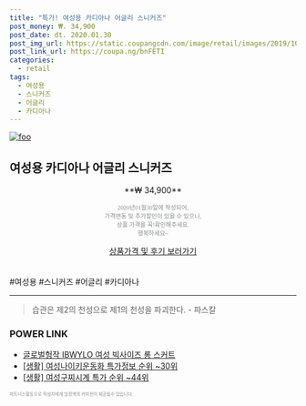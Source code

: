 ```yaml
--- 
title: "특가! 여성용 카디아나 어글리 스니커즈" 
post_money: ₩. 34,900 
post_date: dt. 2020.01.30 
post_img_url: https://static.coupangcdn.com/image/retail/images/2019/10/16/11/2/ff536c62-702d-4373-b7e5-9616678216bd.jpg 
post_link_url: https://coupa.ng/bnFETI 
categories: 
  - retail 
tags: 
  - 여성용 
  - 스니커즈 
  - 어글리 
  - 카디아나 
--- 
```

[![foo](https://static.coupangcdn.com/image/retail/images/2019/10/16/11/2/ff536c62-702d-4373-b7e5-9616678216bd.jpg)](https://coupa.ng/bnFETI) 

## 여성용 카디아나 어글리 스니커즈 
<p style="text-align: center;">**₩ 34,900**</p> 
<p style="text-align: center;"><span style="color: #898c8f; font-family: Georgia,Times,serif; font-size: 0.75em;">2020년01월30일에 작성되어, <br>가격변동 및 추가할인이 있을 수 있으니,<br> 상품 가격을 꼭!확인해주세요.<br>행복하세요~</span> 
</p>	 
<div markdown="0" style="text-align: center;"><a href="https://coupa.ng/bnFETI" class="btn btn--success">상품가격 및 후기 보러가기</a></div> 
<br><br> 
  #여성용 #스니커즈 #어글리 #카디아나 
<hr> 

> 습관은 제2의 천성으로 제1의 천성을 파괴한다. - 파스칼 


### POWER LINK

* <a href="https://blog.naver.com/santokki14/221787252446" target="_blank">글로벌헝작 IBWYLO 여성 빅사이즈 롱 스커트</a>
* <a href="https://blog.naver.com/sakai111/221777225170" target="_blank"> [생활] 여성나이키운동화 특가정보 순위 ~30위</a>
* <a href="https://blog.naver.com/sakai111/221784613634" target="_blank"> [생활] 여성구찌시계 특가 순위 ~44위</a>

<span style="color: #898c8f; font-family: Georgia,Times,serif; font-size: 0.55em;">파트너스활동으로 작성자에게 일정액의 커미션이 제공될수 있습니다.</span> 

